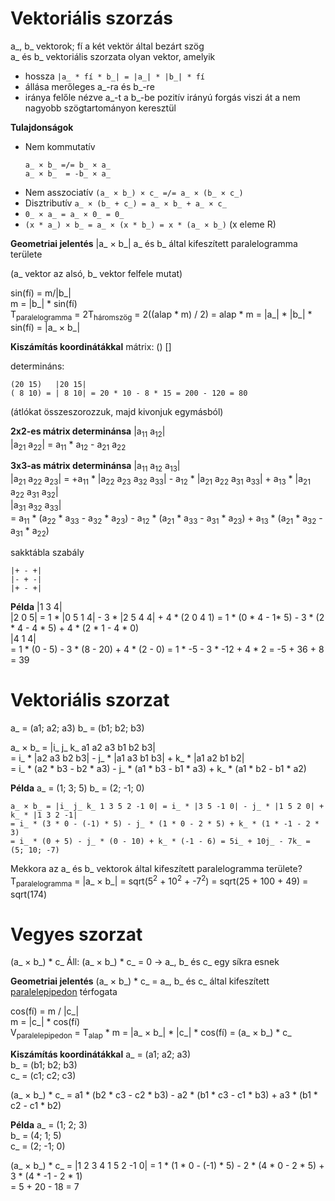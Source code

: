 # Vektoriális szorzás
a_, b_ vektorok; fí a két vektör által bezárt szög  
a_ és b_ vektoriális szorzata olyan vektor, amelyik
- hossza `|a_ * fí * b_| = |a_| * |b_| * fí`
- állása merőleges a_-ra és b_-re
- iránya felőle nézve a_-t a b_-be pozitív irányú forgás viszi át a nem nagyobb szögtartományon keresztül

**Tulajdonságok**
- Nem kommutatív
    ```
    a_ × b_ =/= b_ × a_
    a_ × b_  = -b_ × a_
    ```
- Nem asszociatív
`(a_ × b_) × c_ =/= a_ × (b_ × c_)`
- Disztributív
`a_ × (b_ + c_) = a_ × b_ + a_ × c_`
- `0_ × a_ = a_ × 0_ = 0_`
- `(x * a_) × b_ = a_ × (x * b_) = x * (a_ × b_)` (x eleme R)

**Geometriai jelentés**
|a_ × b_| a_ és b_ által kifeszített paralelogramma területe

(a_ vektor az alsó, b_ vektor felfele mutat)

sin(fí) = m/|b_|  
m = |b_| * sin(fí)  
T<sub>paralelogramma</sub> = 2T<sub>háromszög</sub> = 2((alap * m) / 2) = alap * m = |a_| * |b_| * sin(fí) = |a_ × b_|


**Kiszámítás koordinátákkal**
mátrix: () []

determináns:
```
(20 15)   |20 15|
( 8 10) = | 8 10| = 20 * 10 - 8 * 15 = 200 - 120 = 80
```
(átlókat összeszorozzuk, majd kivonjuk egymásból)

**2x2-es mátrix determinánsa**
|a<sub>11</sub> a<sub>12</sub>|  
|a<sub>21</sub> a<sub>22</sub>| = a<sub>11</sub> * a<sub>12</sub> - a<sub>21</sub> a<sub>22</sub>

**3x3-as mátrix determinánsa**
|a<sub>11</sub> a<sub>12</sub> a<sub>13</sub>|  
|a<sub>21</sub> a<sub>22</sub> a<sub>23</sub>| = +a<sub>11</sub> * |a<sub>22</sub> a<sub>23</sub> a<sub>32</sub> a<sub>33</sub>| - a<sub>12</sub> * |a<sub>21</sub> a<sub>22</sub> a<sub>31</sub> a<sub>33</sub>| + a<sub>13</sub> * |a<sub>21</sub> a<sub>22</sub> a<sub>31</sub> a<sub>32</sub>|  
|a<sub>31</sub> a<sub>32</sub> a<sub>33</sub>|  
= a<sub>11</sub> * (a<sub>22</sub> * a<sub>33</sub> - a<sub>32</sub> * a<sub>23</sub>) - a<sub>12</sub> * (a<sub>21</sub> * a<sub>33</sub> - a<sub>31</sub> * a<sub>23</sub>) + a<sub>13</sub> * (a<sub>21</sub> * a<sub>32</sub> - a<sub>31</sub> * a<sub>22</sub>)

sakktábla szabály
```
|+ - +|
|- + -|
|+ - +|
```

**Példa**
|1 3 4|  
|2 0 5| = 1 * |0 5 1 4| - 3 * |2 5 4 4| + 4 * (2 0 4 1) = 1 * (0 * 4 - 1* 5) - 3 * (2 * 4 - 4 * 5) + 4 * (2 * 1 - 4 * 0)  
|4 1 4|  
= 1 * (0 - 5) - 3 * (8 - 20) + 4 * (2 - 0) = 1 * -5 - 3 * -12 + 4 * 2 = -5 + 36 + 8 = 39

# Vektoriális szorzat
a_ = (a1; a2; a3)
b_ = (b1; b2; b3)

a_ × b_ = |i_ j_ k_ a1 a2 a3 b1 b2 b3|  
= i_ * |a2 a3 b2 b3| - j_ * |a1 a3 b1 b3| + k_ * |a1 a2 b1 b2|  
= i_ * (a2 * b3 - b2 * a3) - j_ * (a1 * b3 - b1 * a3) + k_ * (a1 * b2 - b1 * a2)

**Példa**
a_ = (1; 3; 5)
b_ = (2; -1; 0)

```
a_ × b_ = |i_ j_ k_ 1 3 5 2 -1 0| = i_ * |3 5 -1 0| - j_ * |1 5 2 0| + k_ * |1 3 2 -1|
= i_ * (3 * 0 - (-1) * 5) - j_ * (1 * 0 - 2 * 5) + k_ * (1 * -1 - 2 * 3)
= i_ * (0 + 5) - j_ * (0 - 10) + k_ * (-1 - 6) = 5i_ + 10j_ - 7k_ = (5; 10; -7)
```

Mekkora az a_ és b_ vektorok által kifeszített paralelogramma területe?  
T<sub>paralelogramma</sub> = |a_ × b_| = sqrt(5<sup>2</sup> + 10<sup>2</sup> + -7<sup>2</sup>) = sqrt(25 + 100 + 49) = sqrt(174)

# Vegyes szorzat
(a_ × b_) * c_
Áll: (a_ × b_) * c_ = 0 -> a_, b_ és c_ egy síkra esnek

**Geometriai jelentés**
(a_ × b_) * c_ = a_, b_ és c_ által kifeszített [paralelepipedon](https://hu.wikipedia.org/wiki/Paralelepipedon) térfogata

cos(fí) = m / |c_|  
m = |c_| * cos(fí)  
V<sub>paralelepipedon</sub> = T<sub>alap</sub> * m = |a_ × b_| * |c_| * cos(fí) = (a_ × b_) * c_

**Kiszámítás koordinátákkal**
a_ = (a1; a2; a3)  
b_ = (b1; b2; b3)  
c_ = (c1; c2; c3)

(a_ × b_) * c_ = a1 * (b2 * c3 - c2 * b3) - a2 * (b1 * c3 - c1 * b3) + a3 * (b1 * c2 - c1 * b2)

**Példa**
a_ = (1; 2; 3)  
b_ = (4; 1; 5)  
c_ = (2; -1; 0)

(a_ × b_) * c_ = |1 2 3 4 1 5 2 -1 0| = 1 * (1 * 0 - (-1) * 5) - 2 * (4 * 0 - 2 * 5) + 3 * (4 * -1 - 2 * 1)  
= 5 + 20 - 18 = 7

